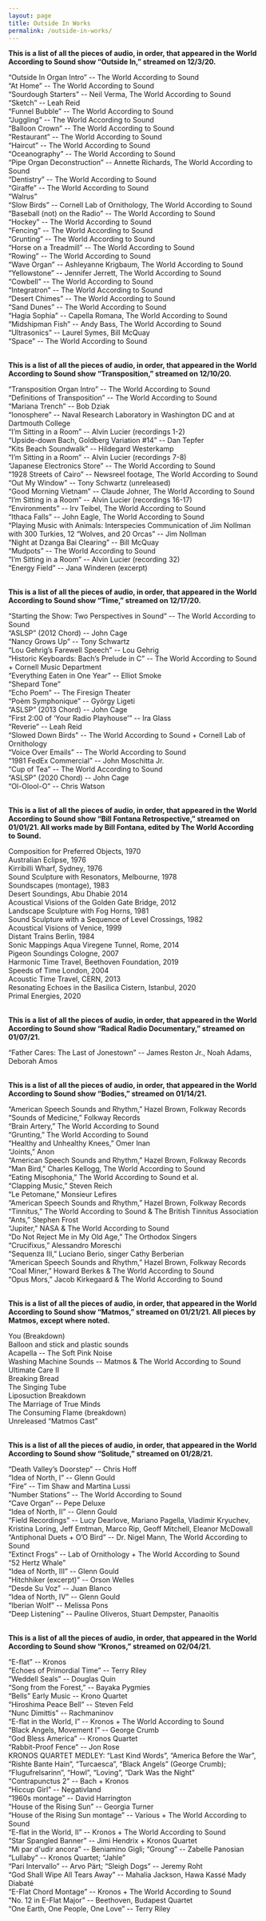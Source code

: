 ```yaml
---
layout: page
title: Outside In Works
permalink: /outside-in-works/
---
```


<p><b>This is a list of all the pieces of audio, in order, that appeared in the World According to Sound show “Outside In,” streamed on 12/3/20.</b></p>

<div>“Outside In Organ Intro” -- The World According to Sound</div>
<div>“At Home” -- The World According to Sound</div>
<div>“Sourdough Starters” -- Neil Verma, The World According to Sound</div>
<div>“Sketch” -- Leah Reid</div>
<div>“Funnel Bubble” -- The World According to Sound</div>
<div>“Juggling” -- The World According to Sound</div>
<div>“Balloon Crown” -- The World According to Sound</div>
<div>“Restaurant” -- The World According to Sound</div>
<div>“Haircut” -- The World According to Sound</div>
<div>“Oceanography” -- The World According to Sound</div>
<div>“Pipe Organ Deconstruction” -- Annette Richards, The World According to Sound</div>
<div>“Dentistry” -- The World According to Sound</div>
<div>“Giraffe” -- The World According to Sound</div>
<div>“Walrus”</div>
<div>“Slow Birds” -- Cornell Lab of Ornithology, The World According to Sound</div>
<div>“Baseball (not) on the Radio” -- The World According to Sound</div>
<div>“Hockey” -- The World According to Sound</div>
<div>“Fencing” -- The World According to Sound</div>
<div>“Grunting” -- The World According to Sound</div>
<div>“Horse on a Treadmill” -- The World According to Sound</div>
<div>“Rowing” -- The World According to Sound</div>
<div>“Wave Organ” -- Ashleyanne Krigbaum, The World According to Sound</div>
<div>“Yellowstone” -- Jennifer Jerrett, The World According to Sound</div>
<div>“Cowbell” -- The World According to Sound</div>
<div>“Integratron” -- The World According to Sound</div>
<div>“Desert Chimes” -- The World According to Sound</div>
<div>“Sand Dunes” -- The World According to Sound</div>
<div>“Hagia Sophia” -- Capella Romana, The World According to Sound</div>
<div>“Midshipman Fish” -- Andy Bass, The World According to Sound</div>
<div>“Ultrasonics” -- Laurel Symes, Bill McQuay</div>
<div>“Space” -- The World According to Sound</div>

<br>
<p><b>This is a list of all the pieces of audio, in order, that appeared in the World According to Sound show “Transposition,” streamed on 12/10/20.</b><p>

<div>“Transposition Organ Intro” -- The World According to Sound</div>
<div>“Definitions of Transposition”  -- The World According to Sound</div>
<div>“Mariana Trench” -- Bob Dziak</div>
<div>“Ionosphere” -- Naval Research Laboratory in Washington DC and at Dartmouth College</div>
<div>“I’m Sitting in a Room” -- Alvin Lucier  (recordings 1-2)</div>
<div>“Upside-down Bach, Goldberg Variation #14” -- Dan Tepfer</div>
<div>“Kits Beach Soundwalk” -- Hildegard Westerkamp</div>
<div>“I’m Sitting in a Room” -- Alvin Lucier (recordings 7-8)</div>
<div>“Japanese Electronics Store” -- The World According to Sound</div>
<div>“1928 Streets of Cairo” -- Newsreel footage, The World According to Sound</div>
<div>“Out My Window”  -- Tony Schwartz (unreleased)</div>
<div>“Good Morning Vietnam” -- Claude Johner, The World According to Sound</div>
<div>“I’m Sitting in a Room” -- Alvin Lucier (recordings 16-17)</div>
<div>“Environments” -- Irv Teibel, The World According to Sound</div>
<div>“Ithaca Falls” -- John Eagle, The World According to Sound</div>
<div>“Playing Music with Animals: Interspecies Communication of Jim Nollman with 300 Turkies, 12 “Wolves, and 20 Orcas” -- Jim Nollman</div>
<div>“Night at Dzanga Bai Clearing” -- Bill McQuay</div>
<div>“Mudpots” -- The World According to Sound</div>
<div>“I’m Sitting in a Room” -- Alvin Lucier (recording 32)</div>
<div>“Energy Field” -- Jana Winderen (excerpt)</div>

<br>
<p><b>This is a list of all the pieces of audio, in order, that appeared in the World According to Sound show “Time,” streamed on 12/17/20.</b></p>

<div>“Starting the Show: Two Perspectives in Sound” -- The World According to Sound</div>
<div>“ASLSP” (2012 Chord) -- John Cage</div>
<div>“Nancy Grows Up” -- Tony Schwartz</div>
<div>“Lou Gehrig’s Farewell Speech” -- Lou Gehrig</div>
<div>“Historic Keyboards: Bach’s Prelude in C” -- The World According to Sound + Cornell Music Department</div>
<div>“Everything Eaten in One Year” -- Elliot Smoke</div>
<div>“Shepard Tone”</div>
<div>“Echo Poem” -- The Firesign Theater</div>
<div>“Poèm Symphonique” -- György Ligeti</div>
<div>“ASLSP” (2013 Chord) -- John Cage</div>
<div>“First 2:00 of ‘Your Radio Playhouse’” -- Ira Glass</div>
<div>“Reverie” -- Leah Reid</div>
<div>“Slowed Down Birds” -- The World According to Sound + Cornell Lab of Ornithology</div>
<div>“Voice Over Emails” -- The World According to Sound</div>
<div>“1981 FedEx Commercial” -- John Moschitta Jr.</div>
<div>“Cup of Tea” -- The World According to Sound</div>
<div>“ASLSP” (2020 Chord) -- John Cage</div>
<div>“Ol-Olool-O” -- Chris Watson</div>

<br>
<p><b>This is a list of all the pieces of audio, in order, that appeared in the World According to Sound show “Bill Fontana Retrospective,” streamed on 01/01/21. All works made by Bill Fontana, edited by The World According to Sound.</b></p>

<div>Composition for Preferred Objects, 1970</div>
<div>Australian Eclipse, 1976</div>
<div>Kirribilli Wharf, Sydney, 1976</div>
<div>Sound Sculpture with Resonators, Melbourne, 1978</div>
<div>Soundscapes (montage), 1983</div>
<div>Desert Soundings, Abu Dhabie 2014</div>
<div>Acoustical Visions of the Golden Gate Bridge, 2012</div>
<div>Landscape Sculpture with Fog Horns, 1981</div>
<div>Sound Sculpture with a Sequence of Level Crossings, 1982</div>
<div>Acoustical Visions of Venice, 1999</div>
<div>Distant Trains Berlin, 1984</div>
<div>Sonic Mappings Aqua Viregene Tunnel, Rome, 2014</div>
<div>Pigeon Soundings Cologne, 2007</div>
<div>Harmonic Time Travel, Beethoven Foundation, 2019</div>
<div>Speeds of Time London, 2004</div>
<div>Acoustic Time Travel, CERN, 2013</div>
<div>Resonating Echoes in the Basilica Cistern, Istanbul, 2020</div>
<div>Primal Energies, 2020</div>

<br>
<p><b>This is a list of all the pieces of audio, in order, that appeared in the World According to Sound show “Radical Radio Documentary,” streamed on 01/07/21.</b></p>

<div>“Father Cares: The Last of Jonestown” -- James Reston Jr., Noah Adams, Deborah Amos</div>

<br>
<p><b>This is a list of all the pieces of audio, in order, that appeared in the World According to Sound show “Bodies,” streamed on 01/14/21.</b></p>

<div>“American Speech Sounds and Rhythm,” Hazel Brown, Folkway Records</div>
<div>“Sounds of Medicine,” Folkway Records</div>
<div>“Brain Artery,” The World According to Sound</div>
<div>“Grunting,” The World According to Sound</div>
<div>“Healthy and Unhealthy Knees,” Omer Inan</div>
<div>“Joints,” Anon</div>
<div>“American Speech Sounds and Rhythm,” Hazel Brown, Folkway Records</div>
<div>“Man Bird,” Charles Kellogg, The World According to Sound</div>
<div>“Eating Misophonia,” The World According to Sound et al.</div>
<div>“Clapping Music,” Steven Reich</div>
<div>“Le Petomane,” Monsieur Lefires</div>
<div>“American Speech Sounds and Rhythm,” Hazel Brown, Folkway Records</div>
<div>“Tinnitus,” The World According to Sound & The British Tinnitus Association</div>
<div>“Ants,” Stephen Frost
<div>“Jupiter,” NASA & The World According to Sound</div>
<div>“Do Not Reject Me in My Old Age,” The Orthodox Singers</div>
<div>“Crucifixus,” Alessandro Moreschi</div>
<div>“Sequenza III,” Luciano Berio, singer Cathy Berberian</div>
<div>“American Speech Sounds and Rhythm,” Hazel Brown, Folkway Records</div>
<div>“Coal Miner,” Howard Berkes & The World According to Sound</div>
<div>“Opus Mors,” Jacob Kirkegaard & The World According to Sound</div>

<br>
<p><b>This is a list of all the pieces of audio, in order, that appeared in the World According to Sound show “Matmos,” streamed on 01/21/21. All pieces by Matmos, except where noted.
</b></p>

<div>You (Breakdown)
<div>Balloon and stick and plastic sounds</div>
<div>Acapella -- The Soft Pink Noise</div>
<div>Washing Machine Sounds -- Matmos & The World According to Sound</div>
<div>Ultimate Care II</div>
<div>Breaking Bread</div>
<div>The Singing Tube</div>
<div>Liposuction Breakdown</div>
<div>The Marriage of True Minds</div>
<div>The Consuming Flame (breakdown)</div>
<div>Unreleased “Matmos Cast”</div>

<br>
<p><b>This is a list of all the pieces of audio, in order, that appeared in the World According to Sound show “Solitude,” streamed on 01/28/21.</b></p>

<div>“Death Valley’s Doorstep” -- Chris Hoff</div>
<div>“Idea of North, I” -- Glenn Gould</div>
<div>“Fire” -- Tim Shaw and Martina Lussi</div>
<div>“Number Stations” -- The World According to Sound</div>
<div>“Cave Organ” -- Pepe Deluxe</div>
<div>“Idea of North, II” -- Glenn Gould</div>
<div>“Field Recordings” -- Lucy Dearlove, Mariano Pagella, Vladimir Kryuchev, Kristina Loring, Jeff Emtman, Marco Rip, Geoff Mitchell, Eleanor McDowall</div>
<div>“Antiphonal Duets + O’O Bird” -- Dr. Nigel Mann, The World According to Sound</div>
<div>“Extinct Frogs” -- Lab of Ornithology + The World According to Sound</div>
<div>“52 Hertz Whale”</div> 
<div>“Idea of North, III” -- Glenn Gould</div>
<div>“Hitchhiker (excerpt)” -- Orson Welles</div>
<div>“Desde Su Voz” -- Juan Blanco
<div>“Idea of North, IV” -- Glenn Gould</div>
<div>“Iberian Wolf” -- Melissa Pons</div>
<div>“Deep Listening” -- Pauline Oliveros, Stuart Dempster, Panaoitis</div>

<br>
<b><p>This is a list of all the pieces of audio, in order, that appeared in the World According to Sound show “Kronos,” streamed on 02/04/21.</b></p>

<div>“E-flat” -- Kronos
<div>“Echoes of Primordial Time” -- Terry Riley</div>
<div>“Weddell Seals” -- Douglas Quin</div>
<div>“Song from the Forest,” -- Bayaka Pygmies</div>
<div>“Bells” Early Music -- Krono Quartet</div>
<div>“Hiroshima Peace Bell” -- Steven Feld</div>
<div>“Nunc Dimittis” -- Rachmaninov</div>
<div>“E-flat in the World, I” -- Kronos + The World According to Sound</div>
<div>“Black Angels, Movement I” -- George Crumb</div>
<div>“God Bless America” -- Kronos Quartet</div>
<div>“Rabbit-Proof Fence” -- Jon Rose</div>
<div>KRONOS QUARTET MEDLEY: “Last Kind Words”, “America Before the War”, “Rishte Bante Hain”, “Turcaesca”, “Black Angels” (George Crumb); “Flugufrelsarinn”, “Howl”, “Loving”, “Dark Was the Night”</div>
<div>“Contrapunctus 2” -- Bach + Kronos</div>
<div>“Hiccup Girl” -- Negativland</div>
<div>“1960s montage” -- David Harrington</div>
<div>“House of the Rising Sun” -- Georgia Turner</div>
<div>“House of the Rising Sun montage” -- Various + The World According to Sound</div>
<div>“E-flat in the World, II” -- Kronos + The World According to Sound</div>
<div>“Star Spangled Banner” -- Jimi Hendrix + Kronos Quartet</div>
<div>“Mi par d'udir ancora” -- Beniamino Gigli; “Groung” -- Zabelle Panosian</div>
<div>“Lullaby” -- Kronos Quartet; “Jahle”</div>
<div>“Pari Intervallo” -- Arvo Pärt;  “Sleigh Dogs” -- Jeremy Roht</div>
<div>“God Shall Wipe All Tears Away” -- Mahalia Jackson, Hawa Kassé Mady Diabaté</div>
<div>“E-Flat Chord Montage” -- Kronos + The World According to Sound</div>
<div>“No. 12 in E-Flat Major” -- Beethoven, Budapest Quartet</div>
<div>“One Earth, One People, One Love” -- Terry Riley</div>
